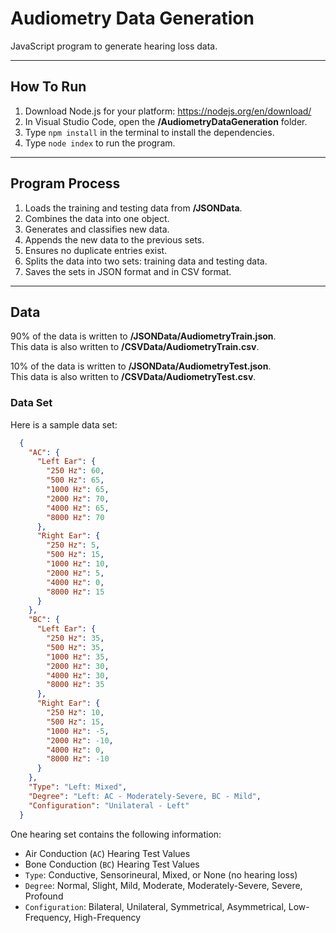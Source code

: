 # Audiometry Data Generation
JavaScript program to generate hearing loss data.

---

## How To Run

1. Download Node.js for your platform: https://nodejs.org/en/download/
2. In Visual Studio Code, open the **/AudiometryDataGeneration** folder.
3. Type `npm install` in the terminal to install the dependencies.
4. Type `node index` to run the program.

---

## Program Process
1. Loads the training and testing data from **/JSONData**.
2. Combines the data into one object.
3. Generates and classifies new data.
4. Appends the new data to the previous sets.
5. Ensures no duplicate entries exist.
6. Splits the data into two sets: training data and testing data.
7. Saves the sets in JSON format and in CSV format.

---

## Data
90% of the data is written to **/JSONData/AudiometryTrain.json**.
<br/>
This data is also written to **/CSVData/AudiometryTrain.csv**.

10% of the data is written to **/JSONData/AudiometryTest.json**.
<br/>
This data is also written to **/CSVData/AudiometryTest.csv**.


### Data Set

Here is a sample data set:
```json
  {
    "AC": {
      "Left Ear": {
        "250 Hz": 60,
        "500 Hz": 65,
        "1000 Hz": 65,
        "2000 Hz": 70,
        "4000 Hz": 65,
        "8000 Hz": 70
      },
      "Right Ear": {
        "250 Hz": 5,
        "500 Hz": 15,
        "1000 Hz": 10,
        "2000 Hz": 5,
        "4000 Hz": 0,
        "8000 Hz": 15
      }
    },
    "BC": {
      "Left Ear": {
        "250 Hz": 35,
        "500 Hz": 35,
        "1000 Hz": 35,
        "2000 Hz": 30,
        "4000 Hz": 30,
        "8000 Hz": 35
      },
      "Right Ear": {
        "250 Hz": 10,
        "500 Hz": 15,
        "1000 Hz": -5,
        "2000 Hz": -10,
        "4000 Hz": 0,
        "8000 Hz": -10
      }
    },
    "Type": "Left: Mixed",
    "Degree": "Left: AC - Moderately-Severe, BC - Mild",
    "Configuration": "Unilateral - Left"
  }
```

One hearing set contains the following information:
- Air Conduction (`AC`) Hearing Test Values
- Bone Conduction (`BC`) Hearing Test Values
- `Type`: Conductive, Sensorineural, Mixed, or None (no hearing loss)
- `Degree`: Normal, Slight, Mild, Moderate, Moderately-Severe, Severe, Profound
- `Configuration`: Bilateral, Unilateral, Symmetrical, Asymmetrical, Low-Frequency, High-Frequency
